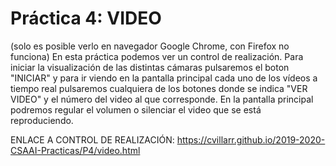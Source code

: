# Práctica 4: VIDEO

(solo es posible verlo en navegador Google Chrome, con Firefox no funciona)
En esta práctica podemos ver un control de realización.
Para iniciar la visualización de las distintas cámaras pulsaremos el boton "INICIAR" y para ir viendo en la pantalla principal cada uno de los vídeos a tiempo real pulsaremos cualquiera de los botones donde se indica "VER VIDEO" y el número del video al que corresponde. En la pantalla principal podremos regular el volumen o silenciar el video que se está reproduciendo.

ENLACE A CONTROL DE REALIZACIÓN:
https://cvillarr.github.io/2019-2020-CSAAI-Practicas/P4/video.html


